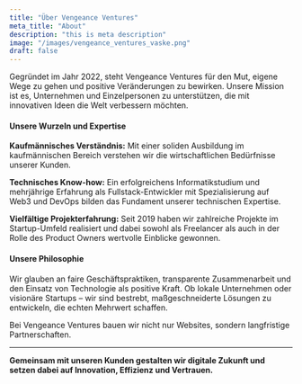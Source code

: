 ```yaml
---
title: "Über Vengeance Ventures"
meta_title: "About"
description: "this is meta description"
image: "/images/vengeance_ventures_vaske.png"
draft: false
---
```


Gegründet im Jahr 2022, steht Vengeance Ventures für den Mut, eigene Wege zu gehen und positive Veränderungen zu bewirken.
Unsere Mission ist es, Unternehmen und Einzelpersonen zu unterstützen, die mit innovativen Ideen die Welt verbessern möchten.

#### Unsere Wurzeln und Expertise

**Kaufmännisches Verständnis:** Mit einer soliden Ausbildung im kaufmännischen Bereich verstehen wir die wirtschaftlichen Bedürfnisse unserer Kunden.

**Technisches Know-how:** Ein erfolgreichens Informatikstudium und mehrjährige Erfahrung als Fullstack-Entwickler mit Spezialisierung auf Web3 und DevOps bilden das Fundament unserer technischen Expertise.

**Vielfältige Projekterfahrung:** Seit 2019 haben wir zahlreiche Projekte im Startup-Umfeld realisiert und dabei sowohl als Freelancer als auch in der Rolle des Product Owners wertvolle Einblicke gewonnen.

#### Unsere Philosophie

Wir glauben an faire Geschäftspraktiken, transparente Zusammenarbeit und den Einsatz von Technologie als positive Kraft.
Ob lokale Unternehmen oder visionäre Startups – wir sind bestrebt, maßgeschneiderte Lösungen zu entwickeln, die echten Mehrwert schaffen.

Bei Vengeance Ventures bauen wir nicht nur Websites, sondern langfristige Partnerschaften.

---

**Gemeinsam mit unseren Kunden gestalten wir digitale Zukunft und setzen dabei auf Innovation, Effizienz und Vertrauen.**
